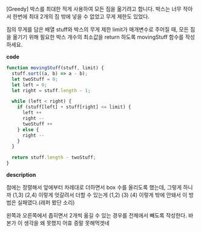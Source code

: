 <!--
파일 이름은 날짜-문제제목 (예시: 2021-03-21-완주하지못한선수.md)
-->

[Greedy] 박스를 최대한 적게 사용하여 모든 짐을 옮기려고 합니다. 박스는 너무 작아서 한번에 최대 2개의 짐 밖에 넣을 수 없었고 무게 제한도 있었다.

짐의 무게를 담은 배열 stuff와 박스의 무게 제한 limit가 매개변수로 주어질 때, 모든 짐을 옮기기 위해 필요한 박스 개수의 최소값을 return 하도록 movingStuff 함수를 작성하세요.


**code**

```js
function movingStuff(stuff, limit) {
  stuff.sort((a, b) => a - b);
  let twoStuff = 0;
  let left = 0;
  let right = stuff.length - 1;

  while (left < right) {
    if (stuff[left] + stuff[right] <= limit) {
      left ++
      right --
      twoStuff ++
    } else {
      right --
    }
  }

  return stuff.length - twoStuff;
}
```

**description**

첨에는 정렬해서 앞에부터 차례대로 더하면서 box 수를 올리도록 했는데, 그렇게 하니까 (1,3) (2,4) 이렇게 엇갈려서 더할 수 있는게 (1,2) (3) (4) 이렇게 밖에 안돼서 이 방법은 실패였다.(레퍼 봤단 소리)

왼쪽과 오른쪽에서 좁히면서 2개씩 옮길 수 있는 경우를 전체에서 빼도록 작성한다. 바본가 이 생각을 왜 못했지 어휴 증말 못해먹겟네
